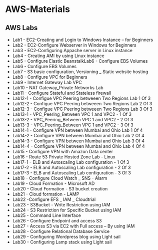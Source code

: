 # AWS-Materials

## AWS Labs

* Lab1 - EC2-Creating and Login to Windows Instance – for Beginners
* Lab2 - EC2-Configure Webserver in Windows for Beginners
* Lab3 - EC2-Configuring Appache server in Linux instance
* Lab4 - Creating AMI by using Linux instance
* Lab5 - Configure Elastic BeanstalkLab6 - Configure EBS Volumes
* Lab6 - Configure EBS Volumes
* Lab7 - S3 basic configuration, Versioning _ Static website hosting
* Lab8 - Configure VPC for Beginners
* Lab9 - Internet Gateway Lab VPC
* Lab10 - NAT Gateway_Private Networks Lab
* Lab11 - Configure Stateful and Stateless firewall
* Lab12-1 - Configue VPC Peering betweeen Two Regions Lab 1 Of 3
* Lab12-2 - Configue VPC Peering betweeen Two Regions Lab 2 Of 3
* Lab12-3 - Configue VPC Peering betweeen Two Regions Lab 3 Of 3
* Lab13-1 - VPC_Peering_Between VPC 1 and VPC2 - 1 Of 3
* Lab13-2 - VPC_Peering_Between VPC 1 and VPC2 - 2 Of 3
* Lab13-3 - VPC_Peering_Between VPC 1 and VPC2 - 3 Of 3
* Lab14-1 - Configure VPN between Mumbai and Ohio Lab 1 Of 4
* Lab14-2 - Configure VPN between Mumbai and Ohio Lab 2 Of 4
* Lab14-3 - Configure VPN between Mumbai and Ohio Lab 3 Of 4
* Lab14-4 - Configure VPN between Mumbai and Ohio Lab 4 Of 4
* Lab15 - Configure VPN with Amazon Data center
* Lab16 - Route 53 Private Hosted Zone Lab - Linux
* Lab17-1 - ELB and Autoscaling Lab configuration - 1 Of 3
* Lab17-2 - ELB and Autoscaling Lab configuration - 2 Of 3
* Lab17-3 - ELB and Autoscaling Lab configuration - 3 Of 3
* Lab18 - Configure Cloud Watch _ SNS - Alarm
* Lab19 - Cloud Formation - Microsoft AD
* Lab20 - Cloud Formation - S3 bucket creation
* Lab21 - Cloud formation - LAMP
* Lab22 -Configure EFS _ IAM _ Cloudtrial
* Lab23 - S3Bucket - Write Restriction using IAM
* Lab24 - S3 Restriction for Specific Bucket using IAM
* Lab25 - Command Line Interface
* Lab26 - Configure Endpoint and access S3
* Lab27 - Access S3 via EC2 with Full access – By using IAM
* Lab28 - Configure Relational Database Service
* Lab29 - Configuring Wordpress blog using Light sail
* Lab30 - Configuring Lamp stack using Light sail
